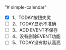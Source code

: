 "# simple-calendar"

- [X] 1、TODAY按钮失灵
- [ ] 2、TODAY显示不准确
- [ ] 3、ADD EVENT不保存
- [ ] 4、没有删除EVENT功能
- [ ] 5、TODAY没有默认高亮
